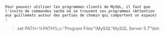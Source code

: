 	Pour pouvoir utiliser les programmes clients de MySQL, il faut que l'invite de commandes sache où se trouvent ces programmes (Attention aux guillemets autour des parties de chemin qui comportent un espace) : 
> set PATH=%PATH%;c:\"Program Files"\MySQL\"MySQL Server 5.7"\bin

